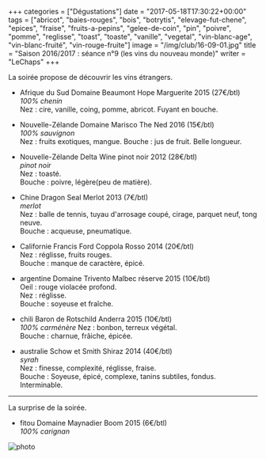 +++
categories = ["Dégustations"]
date = "2017-05-18T17:30:22+00:00"
tags = ["abricot", "baies-rouges", "bois", "botrytis", "elevage-fut-chene", "epices", "fraise", "fruits-a-pepins", "gelee-de-coin", "pin", "poivre", "pomme", "reglisse", "toast", "toaste", "vanille", "vegetal", "vin-blanc-age", "vin-blanc-fruité", "vin-rouge-fruite"] 
image = "/img/club/16-09-01.jpg"
title = "Saison 2016/2017 : séance n°9 (les vins du nouveau monde)"
writer = "LeChaps"
+++

La soirée propose de découvrir les vins étrangers.

* Afrique du Sud Domaine Beaumont Hope Marguerite 2015 (27€/btl)  
_100% chenin_  
Nez : cire, vanille, coing, pomme, abricot.
Fuyant en bouche.

* Nouvelle-Zélande Domaine Marisco The Ned 2016 (15€/btl)  
_100% sauvignon_  
Nez : fruits exotiques, mangue.
Bouche : jus de fruit. Belle longueur.

* Nouvelle-Zélande Delta Wine pinot noir 2012 (28€/btl)  
_pinot noir_  
Nez : toasté.  
Bouche : poivre, légère(peu de matière).

* Chine Dragon Seal Merlot 2013 (7€/btl) <i class="fa fa-minus-circle"></i> <i class="fa fa-minus-circle"></i>  
_merlot_  
Nez : balle de tennis, tuyau d'arrosage coupé, cirage, parquet neuf, tong neuve.  
Bouche : acqueuse, pneumatique.

* Californie Francis Ford Coppola Rosso 2014 (20€/btl)  
Nez : réglisse, fruits rouges.  
Bouche : manque de caractère, épicé.

* argentine Domaine Trivento Malbec réserve 2015 (10€/btl) <i class="fa fa-plus-circle"></i>  
Oeil : rouge violacée profond.  
Nez : réglisse.  
Bouche : soyeuse et fraîche.

* chili Baron de Rotschild Anderra 2015 (10€/btl) <i class="fa fa-plus-circle"></i>  
_100% carménère_
Nez : bonbon, terreux végétal.  
Bouche : charnue, frâiche, épicée.

* australie Schow et Smith Shiraz 2014 (40€/btl)  
_syrah_  
Nez : finesse, complexité, réglisse, fraise.  
Bouche : Soyeuse, épicé, complexe, tanins subtiles, fondus. Interminable.

---

La surprise de la soirée.

* fitou Domaine Maynadier Boom 2015 (6€/btl)  
_100% carignan_

![photo][1]

[1]: /img/club/16-09-01.jpg
